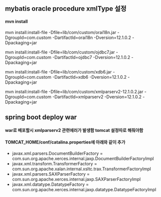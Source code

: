 ## mybatis oracle procedure xmlType 설정

#### mvn install

mvn install:install-file -Dfile=lib/com/custom/orai18n.jar -DgroupId=com.custom -DartifactId=orai18n -Dversion=12.1.0.2 -Dpackaging=jar

mvn install:install-file -Dfile=lib/com/custom/ojdbc7.jar -DgroupId=com.custom -DartifactId=ojdbc7 -Dversion=12.1.0.2 -Dpackaging=jar

mvn install:install-file -Dfile=lib/com/custom/xdb6.jar -DgroupId=com.custom -DartifactId=xdb6 -Dversion=12.1.0.2 -Dpackaging=jar

mvn install:install-file -Dfile=lib/com/custom/xmlparserv2-12.1.0.2.jar -DgroupId=com.custom -DartifactId=xmlparserv2 -Dversion=12.1.0.2 -Dpackaging=jar

## spring boot deploy war

#### war로 배포할시 xmlparserv2 관련에러가 발생함 tomcat 설정따로 해줘야함

#### TOMCAT_HOME/conf/catalina.properties에 아래와 같이 추가

* javax.xml.parsers.DocumentBuilderFactory = com.sun.org.apache.xerces.internal.jaxp.DocumentBuilderFactoryImpl
* javax.xml.transform.TransformerFactory = com.sun.org.apache.xalan.internal.xsltc.trax.TransformerFactoryImpl
* javax.xml.parsers.SAXParserFactory = com.sun.org.apache.xerces.internal.jaxp.SAXParserFactoryImpl
* javax.xml.datatype.DatatypeFactory = com.sun.org.apache.xerces.internal.jaxp.datatype.DatatypeFactoryImpl
